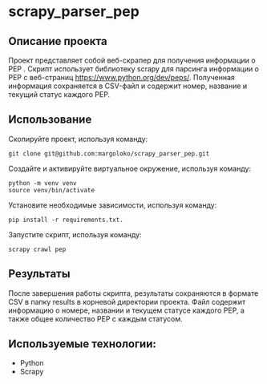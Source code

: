 # scrapy_parser_pep
## Описание проекта
Проект представляет собой веб-скрапер для получения информации о PEP . Скрипт использует библиотеку scrapy для парсинга информации о PEP с веб-страниц https://www.python.org/dev/peps/. Полученная информация сохраняется в CSV-файл и содержит номер, название и текущий статус каждого PEP.

## Использование
Скопируйте проект, используя команду:
```
git clone git@github.com:margoloko/scrapy_parser_pep.git
```
Создайте и активируйте виртуальное окружение, используя команду:
```
python -m venv venv
source venv/bin/activate
```
Установите необходимые зависимости, используя команду:
```
pip install -r requirements.txt.
```
Запустите скрипт, используя команду:
```
scrapy crawl pep
```
## Результаты
После завершения работы скрипта, результаты сохраняются в формате CSV в папку results в корневой директории проекта. Файл содержит информацию о номере, названии и текущем статусе каждого PEP, а также общее количество PEP с каждым статусом.

## Используемые технологии:
- Python
- Scrapy
